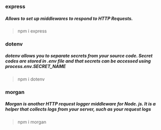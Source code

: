 ### express

##### Allows to set up middlewares to respond to HTTP Requests.

> npm i express

### dotenv

##### dotenv allows you to separate secrets from your source code. Secret codes are stored in .env file and that secrets can be accessed using process.env.SECRET_NAME

> npm i dotenv

### morgan

##### Morgan is another HTTP request logger middleware for Node. js. It is a helper that collects logs from your server, such as your request logs

> npm i morgan
